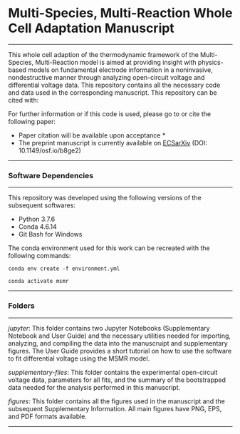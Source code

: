 # Multi-Species, Multi-Reaction Whole Cell Adaptation Manuscript
----------------------------------------------------------------
This whole cell adaption of the thermodynamic framework of the Multi-Species, Multi-Reaction model is aimed at providing insight with physics-based models on fundamental electrode information in a noninvasive, nondestructive manner through analyzing open-circuit voltage and differential voltage data. This repository contains all the necessary code and data used in the corresponding manuscript. This repository can be cited with: 

For further information or if this code is used, please go to or cite the following paper:

* Paper citation will be available upon acceptance *
* The preprint manuscript is currently available on [ECSarXiv](https://ecsarxiv.org/b8ge2/) (DOI: 10.1149/osf.io/b8ge2)

----------------------------------------------------------------
### Software Dependencies
----------------------------------------------------------------
This repository was developed using the following versions of the subsequent softwares:

* Python 3.7.6
* Conda 4.6.14
* Git Bash for Windows

The conda environment used for this work can be recreated with the following commands:

```conda env create -f environment.yml```

```conda activate msmr```

----------------------------------------------------------------
### Folders
----------------------------------------------------------------

*jupyter*: This folder contains two Jupyter Notebooks (Supplementary Notebook and User Guide) and the necessary utilities
needed for importing, analyzing, and compiling the data into the manuscruipt and supplementary figures. The User Guide
provides a short tutorial on how to use the software to fit differential voltage using the MSMR model.

*supplementary-files*: This folder contains the experimental open-circuit voltage data, parameters for all fits, and the 
summary of the bootstrapped data needed for the analysis performed in this manuscript.

*figures*: This folder contains all the figures used in the manuscript and the subsequent Supplementary Information. All
main figures have PNG, EPS, and PDF formats available.


----------------------------------------------------------------




